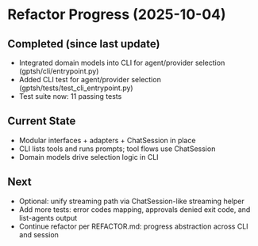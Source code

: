 # Refactor Progress (2025-10-04)

## Completed (since last update)
- Integrated domain models into CLI for agent/provider selection (gptsh/cli/entrypoint.py)
- Added CLI test for agent/provider selection (gptsh/tests/test_cli_entrypoint.py)
- Test suite now: 11 passing tests

## Current State
- Modular interfaces + adapters + ChatSession in place
- CLI lists tools and runs prompts; tool flows use ChatSession
- Domain models drive selection logic in CLI

## Next
- Optional: unify streaming path via ChatSession-like streaming helper
- Add more tests: error codes mapping, approvals denied exit code, and list-agents output
- Continue refactor per REFACTOR.md: progress abstraction across CLI and session
